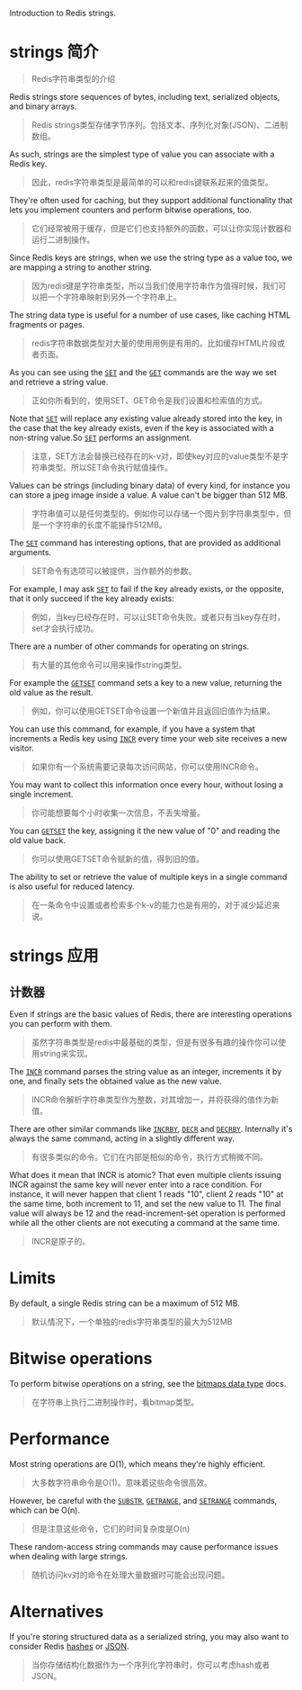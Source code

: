 Introduction to Redis strings.

# strings 简介

>Redis字符串类型的介绍

Redis strings store sequences of bytes, including text, serialized objects, and binary arrays.

>Redis strings类型存储字节序列。包括文本、序列化对象(JSON)、二进制数组。

As such, strings are the simplest type of value you can associate with a Redis key.

>因此，redis字符串类型是最简单的可以和redis键联系起来的值类型。

They're often used for caching, but they support additional functionality that lets you implement counters and perform bitwise operations, too.

>它们经常被用于缓存，但是它们也支持额外的函数，可以让你实现计数器和运行二进制操作。

Since Redis keys are strings, when we use the string type as a value too, we are mapping a string to another string.

>因为redis键是字符串类型，所以当我们使用字符串作为值得时候，我们可以把一个字符串映射到另外一个字符串上。

The string data type is useful for a number of use cases, like caching HTML fragments or pages.

>redis字符串数据类型对大量的使用用例是有用的。比如缓存HTML片段或者页面。

As you can see using the [`SET`](https://redis.io/commands/set) and the [`GET`](https://redis.io/commands/get) commands are the way we set and retrieve a string value.

>正如你所看到的，使用SET、GET命令是我们设置和检索值的方式。

Note that [`SET`](https://redis.io/commands/set) will replace any existing value already stored into the key, in the case that the key already exists, even if the key is associated with a non-string value.So [`SET`](https://redis.io/commands/set) performs an assignment.

>注意，SET方法会替换已经存在的k-v对，即使key对应的value类型不是字符串类型。所以SET命令执行赋值操作。

Values can be strings (including binary data) of every kind, for instance you can store a jpeg image inside a value. A value can't be bigger than 512 MB.

>字符串值可以是任何类型的。例如你可以存储一个图片到字符串类型中，但是一个字符串的长度不能操作512MB。

The [`SET`](https://redis.io/commands/set) command has interesting options, that are provided as additional arguments.

>SET命令有选项可以被提供，当作额外的参数。

For example, I may ask [`SET`](https://redis.io/commands/set) to fail if the key already exists, or the opposite, that it only succeed if the key already exists:

>例如，当key已经存在时，可以让SET命令失败。或者只有当key存在时，set才会执行成功。

There are a number of other commands for operating on strings.

>有大量的其他命令可以用来操作string类型。

For example the [`GETSET`](https://redis.io/commands/getset) command sets a key to a new value, returning the old value as the result.

>例如，你可以使用GETSET命令设置一个新值并且返回旧值作为结果。

You can use this command, for example, if you have a system that increments a Redis key using [`INCR`](https://redis.io/commands/incr) every time your web site receives a new visitor.

>如果你有一个系统需要记录每次访问网站，你可以使用INCR命令。

You may want to collect this information once every hour, without losing a single increment.

>你可能想要每个小时收集一次信息，不丢失增量。

You can [`GETSET`](https://redis.io/commands/getset) the key, assigning it the new value of "0" and reading the old value back.

>你可以使用GETSET命令赋新的值，得到旧的值。

The ability to set or retrieve the value of multiple keys in a single command is also useful for reduced latency.

>在一条命令中设置或者检索多个k-v的能力也是有用的，对于减少延迟来说。


# strings 应用

## 计数器

Even if strings are the basic values of Redis, there are interesting operations you can perform with them.

>虽然字符串类型是redis中最基础的类型，但是有很多有趣的操作你可以使用string来实现。

The [`INCR`](https://redis.io/commands/incr) command parses the string value as an integer, increments it by one, and finally sets the obtained value as the new value.

>INCR命令解析字符串类型作为整数，对其增加一，并将获得的值作为新值。

There are other similar commands like [`INCRBY`](https://redis.io/commands/incrby), [`DECR`](https://redis.io/commands/decr) and [`DECRBY`](https://redis.io/commands/decrby). Internally it's always the same command, acting in a slightly different way.

>有很多类似的命令。它们在内部是相似的命令，执行方式稍微不同。

What does it mean that INCR is atomic? That even multiple clients issuing INCR against the same key will never enter into a race condition. For instance, it will never happen that client 1 reads "10", client 2 reads "10" at the same time, both increment to 11, and set the new value to 11. The final value will always be 12 and the read-increment-set operation is performed while all the other clients are not executing a command at the same time.

>INCR是原子的。


# Limits

By default, a single Redis string can be a maximum of 512 MB.

>默认情况下，一个单独的redis字符串类型的最大为512MB




# Bitwise operations

To perform bitwise operations on a string, see the [bitmaps data type](https://redis.io/docs/data-types/bitmaps) docs.

>在字符串上执行二进制操作时，看bitmap类型。


# Performance

Most string operations are O(1), which means they're highly efficient.

>大多数字符串命令是O(1)。意味着这些命令很高效。

However, be careful with the [`SUBSTR`](https://redis.io/commands/substr), [`GETRANGE`](https://redis.io/commands/getrange), and [`SETRANGE`](https://redis.io/commands/setrange) commands, which can be O(n).

>但是注意这些命令，它们的时间复杂度是O(n)

These random-access string commands may cause performance issues when dealing with large strings.

>随机访问kv对的命令在处理大量数据时可能会出现问题。


# Alternatives

If you're storing structured data as a serialized string, you may also want to consider Redis [hashes](https://redis.io/docs/data-types/hashes) or [JSON](https://redis.io/docs/stack/json).

>当你存储结构化数据作为一个序列化字符串时，你可以考虑hash或者JSON。

